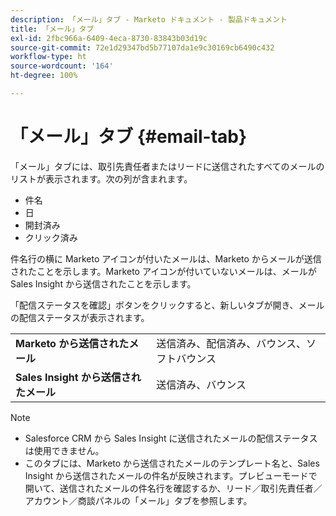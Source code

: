 ```yaml
---
description: 「メール」タブ - Marketo ドキュメント - 製品ドキュメント
title: 「メール」タブ
exl-id: 2fbc966a-6409-4eca-8730-83843b03d19c
source-git-commit: 72e1d29347bd5b77107da1e9c30169cb6490c432
workflow-type: ht
source-wordcount: '164'
ht-degree: 100%

---
```


# 「メール」タブ {#email-tab}

「メール」タブには、取引先責任者またはリードに送信されたすべてのメールのリストが表示されます。次の列が含まれます。

* 件名
* 日
* 開封済み
* クリック済み

件名行の横に Marketo アイコンが付いたメールは、Marketo からメールが送信されたことを示します。Marketo アイコンが付いていないメールは、メールが Sales Insight から送信されたことを示します。

「配信ステータスを確認」ボタンをクリックすると、新しいタブが開き、メールの配信ステータスが表示されます。

<table> 
 <tbody>
  <tr>
   <td><strong>Marketo から送信されたメール</strong></td>
   <td>送信済み、配信済み、バウンス、ソフトバウンス</td>
  </tr>
  <tr>
   <td><strong>Sales Insight から送信されたメール</strong></td>
   <td>送信済み、バウンス</td>
  </tr>
 </tbody>
</table>

>[!NOTE]
>
>* Salesforce CRM から Sales Insight に送信されたメールの配信ステータスは使用できません。
>* このタブには、Marketo から送信されたメールのテンプレート名と、Sales Insight から送信されたメールの件名が反映されます。プレビューモードで開いて、送信されたメールの件名行を確認するか、リード／取引先責任者／アカウント／商談パネルの「メール」タブを参照します。

